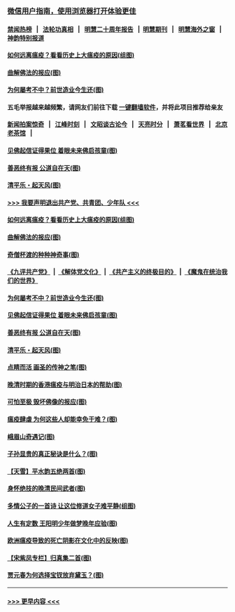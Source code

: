 ### [微信用户指南，使用浏览器打开体验更佳](https://github.com/gfw-breaker/banned-news1/blob/master/indexes/wechat-guide.md?t=0)
#### [禁闻热榜](热点新闻.md?t=0)  &nbsp;&nbsp;|&nbsp;&nbsp; [法轮功真相](https://github.com/gfw-breaker/truth/blob/master/README.md?t=0) &nbsp;&nbsp;|&nbsp;&nbsp; [明慧二十周年报告](https://github.com/gfw-breaker/mh-reports/blob/master/README.md?t=0) &nbsp;&nbsp;|&nbsp;&nbsp;[明慧期刊](https://github.com/gfw-breaker/mh-qikan) &nbsp;&nbsp;|&nbsp;&nbsp; [明慧海外之窗](https://github.com/gfw-breaker/mh-news/blob/master/README.md?t=0) &nbsp;&nbsp;|&nbsp;&nbsp; [神韵特别报道](https://github.com/gfw-breaker/mh-news/blob/master/shenyun.md?t=0)
#### [如何远离瘟疫？看看历史上大瘟疫的原因(组图)](../pages/p7/921717.md?t=02071644) 
#### [曲解佛法的报应(图)](../pages/p7/921438.md?t=02071644) 
#### [为何屡考不中？前世造业今生还(图)](../pages/p7/921584.md?t=02071644) 
#### 五毛举报越来越频繁，请网友们前往下载 [一键翻墙软件](https://github.com/gfw-breaker/ssr-accounts)，并将此项目推荐给亲友
#### [新闻拍案惊奇](https://github.com/gfw-breaker/banned-news1/blob/master/pages/link4.md) &nbsp;&nbsp;|&nbsp;&nbsp; [江峰时刻](https://github.com/gfw-breaker/banned-news1/blob/master/pages/link4.md) &nbsp;&nbsp;|&nbsp;&nbsp; [文昭谈古论今](https://github.com/gfw-breaker/banned-news1/blob/master/pages/link4.md) &nbsp;&nbsp;|&nbsp;&nbsp; [天亮时分](https://github.com/gfw-breaker/banned-news1/blob/master/pages/link4.md) &nbsp;&nbsp;|&nbsp;&nbsp; [萧茗看世界](https://github.com/gfw-breaker/banned-news1/blob/master/pages/link4.md) &nbsp;&nbsp;|&nbsp;&nbsp; [北京老茶馆](https://github.com/gfw-breaker/banned-news1/blob/master/pages/link4.md) &nbsp;&nbsp;|&nbsp;&nbsp; 
#### [见佛起信证得果位 着眼未来佛启孩童(图)](../pages/p7/921596.md?t=02071644) 
#### [善恶终有报 公道自在天(图)](../pages/p7/921441.md?t=02071644) 
#### [清平乐・起天风(图)](../pages/p7/921607.md?t=02071644) 
#### [>>> 我要声明退出共产党、共青团、少年队 <<<](https://github.com/begood0513/goodnews/blob/master/quit/letter.md) 
#### [如何远离瘟疫？看看历史上大瘟疫的原因(组图)](../pages/p7/921717.md?t=02071644) 
#### [曲解佛法的报应(图)](../pages/p7/921438.md?t=02071644) 
#### [奇僧杯渡的种种神奇事(图)](../pages/p7/921776.md?t=02071644) 
#### [《九评共产党》](https://github.com/begood0513/9ping.md/blob/master/README.md) &nbsp;|&nbsp; [《解体党文化》](../../../../jtdwh.md/blob/master/README.md)  &nbsp;|&nbsp; [《共产主义的终极目的》](../../../../gczydzjmd.md/blob/master/README.md) &nbsp;|&nbsp; [《魔鬼在统治我们的世界》](../../../../mgztzwmdsj.md/blob/master/README.md) 
#### [为何屡考不中？前世造业今生还(图)](../pages/p7/921584.md?t=02071644) 
#### [见佛起信证得果位 着眼未来佛启孩童(图)](../pages/p7/921596.md?t=02071644) 
#### [善恶终有报 公道自在天(图)](../pages/p7/921441.md?t=02071644) 
#### [清平乐・起天风(图)](../pages/p7/921607.md?t=02071644) 
#### [点睛而活 画圣的传神之笔(图)](../pages/p7/921583.md?t=02071644) 
#### [晚清时期的香港瘟疫与明治日本的帮助(图)](../pages/p7/921674.md?t=02071644) 
#### [可怕至极 毁坏佛像的报应(图)](../pages/p7/921437.md?t=02071644) 
#### [瘟疫肆虐 为何这些人却能幸免于难？(图)](../pages/p7/921768.md?t=02071644) 
#### [峨眉山奇遇记(图)](../pages/p7/921442.md?t=02071644) 
#### [子孙显贵的真正秘诀是什么？(图)](../pages/p7/921334.md?t=02071644) 
#### [【天雪】平水韵五绝两首(图)](../pages/p7/921604.md?t=02071644) 
#### [身怀绝技的晚清民间武者(图)](../pages/p7/921488.md?t=02071644) 
#### [多情公子的一首诗 让这位修道女子难平静(组图)](../pages/p7/886851.md?t=02071644) 
#### [人生有定数 王阳明少年做梦晚年应验(图)](../pages/p7/921608.md?t=02071644) 
#### [欧洲瘟疫导致的死亡阴影在文化中的反映(图)](../pages/p7/921313.md?t=02071644) 
#### [【宋紫凤专栏】归真集二首(图)](../pages/p7/921582.md?t=02071644) 
#### [贾元春为何选择宝钗放弃黛玉？(图)](../pages/p7/921330.md?t=02071644) 

----
#### [ >>> 更早内容 <<< ](../indexes/p7-earlier.md)
